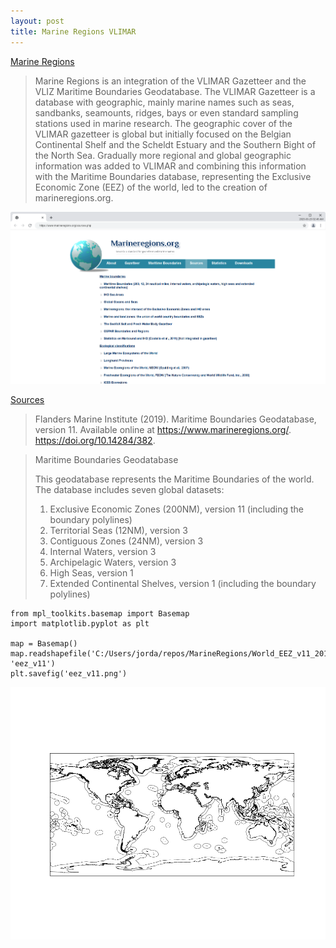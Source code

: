 ```yaml
---
layout: post
title: Marine Regions VLIMAR
---
```


[Marine Regions](https://www.marineregions.org/about.php)

> Marine Regions is an integration of the VLIMAR Gazetteer and the VLIZ Maritime Boundaries Geodatabase. The VLIMAR Gazetteer is a database with geographic, mainly marine names such as seas, sandbanks, seamounts, ridges, bays or even standard sampling stations used in marine research. The geographic cover of the VLIMAR gazetteer is global but initially focused on the Belgian Continental Shelf and the Scheldt Estuary and the Southern Bight of the North Sea. Gradually more regional and global geographic information was added to VLIMAR and combining this information with the Maritime Boundaries database, representing the Exclusive Economic Zone (EEZ) of the world, led to the creation of marineregions.org.

![Marine Regions](/images/MarineRegions/Marine-Regions.png)

[Sources](https://www.marineregions.org/sources.php)

> Flanders Marine Institute (2019). Maritime Boundaries Geodatabase, version 11. Available online at https://www.marineregions.org/. https://doi.org/10.14284/382.

> Maritime Boundaries Geodatabase
>
> This geodatabase represents the Maritime Boundaries of the world. The database includes seven global datasets:
>
> 1. Exclusive Economic Zones (200NM), version 11 (including the boundary polylines)
> 1. Territorial Seas (12NM), version 3
> 1. Contiguous Zones (24NM), version 3
> 1. Internal Waters, version 3
> 1. Archipelagic Waters, version 3
> 1. High Seas, version 1
> 1. Extended Continental Shelves, version 1 (including the boundary polylines)

```python3
from mpl_toolkits.basemap import Basemap
import matplotlib.pyplot as plt

map = Basemap()
map.readshapefile('C:/Users/jorda/repos/MarineRegions/World_EEZ_v11_20191118/eez_v11', 'eez_v11')
plt.savefig('eez_v11.png')
```

![EEZ v11](/images/MarineRegions/eez_v11.png)